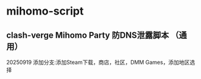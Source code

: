 # mihomo-script
## clash-verge Mihomo Party 防DNS泄露脚本 （通用）

20250919 添加分支:添加Steam下载，商店，社区，DMM Games，添加地区选择
